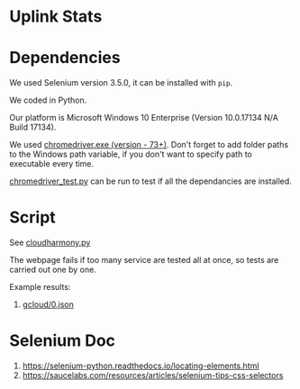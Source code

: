 # Uplink Stats

# Dependencies
We used Selenium version 3.5.0, it can be installed with `pip`.

We coded in Python.

Our platform is Microsoft Windows 10 Enterprise (Version 10.0.17134 N/A Build 17134).

We used [chromedriver.exe (version - 73+)](https://chromedriver.storage.googleapis.com/index.html?path=73.0.3683.20/).
Don't forget to add folder paths to the Windows path variable, if you don't want to specify path to executable every time.

[chromedriver_test.py](chromedriver_test.py) can be run to test if all the dependancies are installed.

# Script
See [cloudharmony.py](cloudharmony.py)

The webpage fails if too many service are tested all at once, so tests are carried out one by one.

Example results:
1. [gcloud/0.json](gcloud/1.json)

# Selenium Doc
1. https://selenium-python.readthedocs.io/locating-elements.html
2. https://saucelabs.com/resources/articles/selenium-tips-css-selectors
